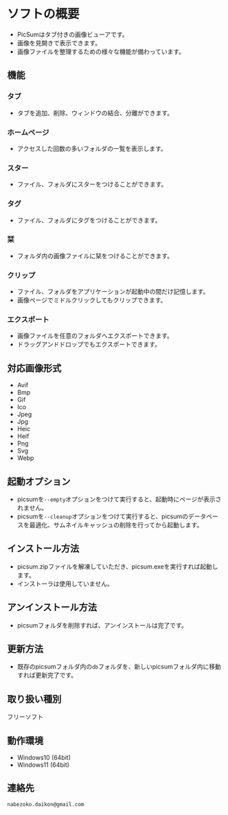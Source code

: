 # ソフトの概要
* PicSumはタブ付きの画像ビューアです。
* 画像を見開きで表示できます。
* 画像ファイルを整理するための様々な機能が備わっています。

## 機能
### タブ
* タブを追加、削除、ウィンドウの結合、分離ができます。
### ホームページ
* アクセスした回数の多いフォルダの一覧を表示します。
### スター
* ファイル、フォルダにスターをつけることができます。
### タグ
* ファイル、フォルダにタグをつけることができます。
### 栞 
* フォルダ内の画像ファイルに栞をつけることができます。
### クリップ
* ファイル、フォルダをアプリケーションが起動中の間だけ記憶します。
* 画像ページでミドルクリックしてもクリップできます。
### エクスポート
* 画像ファイルを任意のフォルダへエクスポートできます。
* ドラッグアンドドロップでもエクスポートできます。

## 対応画像形式
* Avif
* Bmp
* Gif
* Ico
* Jpeg
* Jpg
* Heic
* Heif
* Png
* Svg
* Webp

## 起動オプション
* picsumを`--empty`オプションをつけて実行すると、起動時にページが表示されません。
* picsumを`--cleanup`オプションをつけて実行すると、picsumのデータベースを最適化、サムネイルキャッシュの削除を行ってから起動します。

## インストール方法
* picsum.zipファイルを解凍していただき、picsum.exeを実行すれば起動します。
* インストーラは使用していません。

## アンインストール方法
* picsumフォルダを削除すれば、アンインストールは完了です。

## 更新方法
* 既存のpicsumフォルダ内の`db`フォルダを、新しいpicsumフォルダ内に移動すれば更新完了です。

## 取り扱い種別
フリーソフト

## 動作環境
* Windows10 (64bit)
* Windows11 (64bit)

## 連絡先
`nabezoko.daikon@gmail.com`
